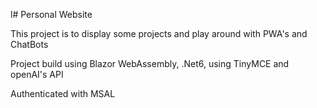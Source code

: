 l# Personal Website

This project is to display some projects and play around with PWA's and ChatBots

Project build using Blazor WebAssembly, .Net6, using TinyMCE and openAI's API

Authenticated with MSAL
